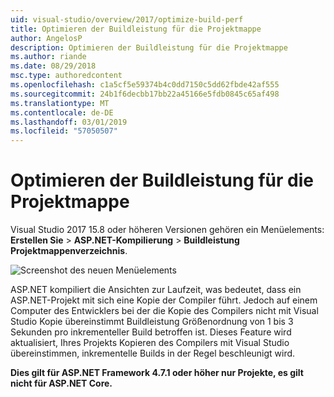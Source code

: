 ```yaml
---
uid: visual-studio/overview/2017/optimize-build-perf
title: Optimieren der Buildleistung für die Projektmappe
author: AngelosP
description: Optimieren der Buildleistung für die Projektmappe
ms.author: riande
ms.date: 08/29/2018
msc.type: authoredcontent
ms.openlocfilehash: c1a5cf5e59374b4c0dd7150c5dd62fbde42af555
ms.sourcegitcommit: 24b1f6decbb17bb22a45166e5fdb0845c65af498
ms.translationtype: MT
ms.contentlocale: de-DE
ms.lasthandoff: 03/01/2019
ms.locfileid: "57050507"
---
```

# <a name="optimize-build-performance-for-solution"></a>Optimieren der Buildleistung für die Projektmappe

Visual Studio 2017 15.8 oder höheren Versionen gehören ein Menüelements: **Erstellen Sie** > **ASP.NET-Kompilierung** > **Buildleistung Projektmappenverzeichnis**.

![Screenshot des neuen Menüelements](optimize-build-perf/_static/optimize-build-performance-for-solution.png)

ASP.NET kompiliert die Ansichten zur Laufzeit, was bedeutet, dass ein ASP.NET-Projekt mit sich eine Kopie der Compiler führt. Jedoch auf einem Computer des Entwicklers bei der die Kopie des Compilers nicht mit Visual Studio Kopie übereinstimmt Buildleistung Größenordnung von 1 bis 3 Sekunden pro inkrementeller Build betroffen ist. Dieses Feature wird aktualisiert, Ihres Projekts Kopieren des Compilers mit Visual Studio übereinstimmen, inkrementelle Builds in der Regel beschleunigt wird.

**Dies gilt für ASP.NET Framework 4.7.1 oder höher nur Projekte, es gilt nicht für ASP.NET Core.**
